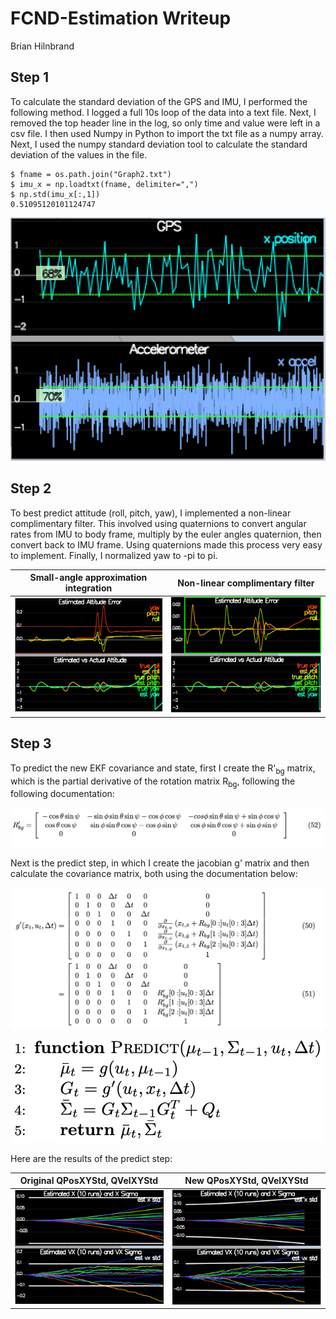 # FCND-Estimation Writeup #
Brian Hilnbrand

## Step 1 ##
To calculate the standard deviation of the GPS and IMU, I performed the following method. I logged a full 10s loop of the data into a text file. Next, I removed the top header line in the log, so only time and value were left in a csv file. I then used Numpy in Python to import the txt file as a numpy array. Next, I used the numpy standard deviation tool to calculate the standard deviation of the values in the file.
```
$ fname = os.path.join("Graph2.txt")
$ imu_x = np.loadtxt(fname, delimiter=",")
$ np.std(imu_x[:,1])
0.51095120101124747
```
![Standard Deviation](./std.png?raw=true "Standard Deviation")

## Step 2 ##
To best predict attitude (roll, pitch, yaw), I implemented a non-linear complimentary filter. This involved using quaternions to convert angular rates from IMU to body frame, multiply by the euler angles quaternion, then convert back to IMU frame. Using quaternions made this process very easy to implement. Finally, I normalized yaw to -pi to pi.

Small-angle approximation integration             |  Non-linear complimentary filter
:-------------------------:|:-------------------------:
![](./small-angle_approximation_integration.png)  |  ![](non-linear_complimentary_filter.png)

## Step 3 ##
To predict the new EKF covariance and state, first I create the R'<sub>bg</sub> matrix, which is the partial derivative of the rotation matrix R<sub>bg</sub>, following the following documentation:

![R Prime](./r_prime.png?raw=true "R Prime")

Next is the predict step, in which I create the jacobian g' matrix and then calculate the covariance matrix, both using the documentation below:

![g Prime](./g_prime.png?raw=true "g Prime")

![EKF predict](./predict.png?raw=true "EKF predict")

Here are the results of the predict step:

Original QPosXYStd, QVelXYStd             |  New QPosXYStd, QVelXYStd
:-------------------------:|:-------------------------:
![](./QPosXYStd_old.png)  |  ![](QPosXYStd_new.png)
